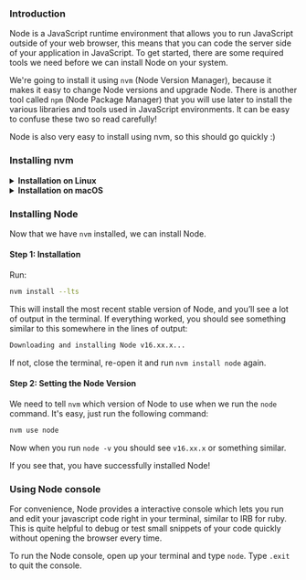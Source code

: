 ### Introduction

Node is a JavaScript runtime environment that allows you to run JavaScript outside of your web browser, this means that you can code the server side of your application in JavaScript. To get started, there are some required tools we need before we can install Node on your system.

We're going to install it using `nvm` (Node Version Manager), because it makes it easy to change Node versions and upgrade Node. There is another tool called `npm` (Node Package Manager) that you will use later to install the various libraries and tools used in JavaScript environments. It can be easy to confuse these two so read carefully!

Node is also very easy to install using nvm, so this should go quickly :)

### Installing nvm

<details>
  <summary><b>Installation on Linux</b></summary>

#### Step 0: Prerequisites 
To install nvm properly, you'll need `curl`. Simply run the command below:

~~~bash
sudo apt install curl
~~~ 

#### Step 1: Downloading and Installing `nvm`

Simply run this command:

~~~bash
curl -o- https://raw.githubusercontent.com/nvm-sh/nvm/v0.35.3/install.sh | bash
~~~

This will install `nvm`

#### Step 2: Initializing `nvm`

In the terminal there should be some directions on how to initialize `nvm`, if not, (or if you don't feel like copying from the terminal), run these commands:

~~~bash
export NVM_DIR="$([ -z "${XDG_CONFIG_HOME-}" ] && printf %s "${HOME}/.nvm" || printf %s "${XDG_CONFIG_HOME}/nvm")"
[ -s "$NVM_DIR/nvm.sh" ] && \. "$NVM_DIR/nvm.sh" # This loads nvm
~~~

You can verify `nvm` is installed by running the command:

~~~BASH
command -v nvm
~~~

if this returns `nvm: command not found` close the terminal and re-open it.

</details>

<details>
  <summary><b>Installation on macOS</b></summary>
  <br/>
  
On macOS 10.15 and above, the default shell is now zsh. During installation, nvm will look for a `.zshrc` file in your user home directory. By default, this file does not exist so we need to create it.

To create the `.zshrc` file and start the nvm installation, run the following commands:

~~~bash
touch ~/.zshrc
~~~

~~~bash
curl -o- https://raw.githubusercontent.com/nvm-sh/nvm/v0.35.3/install.sh | bash
~~~

Restart your terminal, or copy and paste the following into your terminal and press enter: 

~~~bash
export NVM_DIR="$HOME/.nvm"
[ -s "$NVM_DIR/nvm.sh" ] && \. "$NVM_DIR/nvm.sh" # This loads nvm
[ -s "$NVM_DIR/bash_completion" ] && \. "$NVM_DIR/bash_completion" # This loads nvm bash_completion
~~~

Test your nvm installation by running:

~~~bash
nvm --version.
~~~

For more information, view [NVM's github documentation](https://github.com/nvm-sh/nvm#installation-and-update).

</details>

### Installing Node

Now that we have `nvm` installed, we can install Node.

#### Step 1: Installation

Run:

~~~bash
nvm install --lts
~~~

This will install the most recent stable version of Node, and you’ll see a lot of output in the terminal. If everything worked, you should see something similar to this somewhere in the lines of output:

~~~bash
Downloading and installing Node v16.xx.x...
~~~

If not, close the terminal, re-open it and run `nvm install node` again.

#### Step 2: Setting the Node Version

We need to tell `nvm` which version of Node to use when we run the `node` command. It's easy, just run the following command:

~~~bash
nvm use node
~~~

Now when you run `node -v` you should see `v16.xx.x` or something similar.

If you see that, you have successfully installed Node!

### Using Node console  

For convenience, Node provides a interactive console which lets you run and edit your javascript code right in your terminal, similar to IRB for ruby. This is quite helpful to debug or test small snippets of your code quickly without opening the browser every time.  

To run the Node console, open up your terminal and type `node`. Type `.exit` to quit the console.